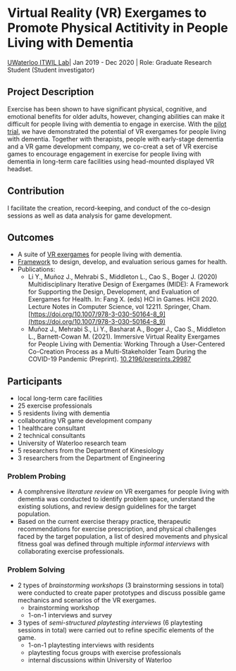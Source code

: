 # Virtual Reality (VR) Exergames to Promote Physical Actitivity in People Living with Dementia
[UWaterloo ITWIL Lab](https://uwaterloo.ca/intelligent-technologies-wellness-independent-living/)| Jan 2019 - Dec 2020 | Role: Graduate Research Student (Student investigator)

## Project Description

Exercise has been shown to have significant physical, cognitive, and emotional benefits for older adults, however, changing abilities can make it difficult for people living with dementia to engage in exercise. With the [pilot trial](https://www.youtube.com/watch?v=G34FasThCgY), we have demonstrated the potential of VR exergames for people living with dementia. Together with therapists, people with early-stage dementia and a VR game development company, we co-creat a set of VR exercise games to encourage engagement in exercise for people living with dementia in long-term care facilities using head-mounted displayed VR headset.


## Contribution
I facilitate the creation, record-keeping, and conduct of the co-design sessions as well as data analysis for game development.

## Outcomes 
* A suite of [VR exergames](https://www.youtube.com/watch?v=UighfmftAWA&t=3s) for people living with dementia.
* [Framework](https://doi.org/10.1007/978-3-030-50164-8_9) to design, develop, and evaluation serious games for health.
* Publications:
	* Li Y., Muñoz J., Mehrabi S., Middleton L., Cao S., Boger J. (2020) Multidisciplinary Iterative Design of Exergames (MIDE): A Framework for Supporting the Design, Development, and Evaluation of Exergames for Health. In: Fang X. (eds) HCI in Games. HCII 2020. Lecture Notes in Computer Science, vol 12211. Springer, Cham. [https://doi.org/10.1007/978-3-030-50164-8_9](https://doi.org/10.1007/978-3-030-50164-8_9)
	* Muñoz J., Mehrabi S., Li Y., Basharat A., Boger J., Cao S., Middleton L., Barnett-Cowan M. (2021). Immersive Virtual Reality Exergames for People Living with Dementia: Working Through a User-Centered Co-Creation Process as a Multi-Stakeholder Team During the COVID-19 Pandemic (Preprint). [10.2196/preprints.29987](https://preprints.jmir.org/preprint/29987)

## Participants
- local long-term care facilities
 - 25 exercise professionals
 - 5 residents living with dementia
- collaborating VR game development company
 - 1 healthcare consultant
 - 2 technical consultants
- University of Waterloo research team
 - 5 researchers from the Department of Kinesiology
 - 3 researchers from the Department of Engineering


### Problem Probing
- A comphrensive _literature review_ on VR exergames for people living with dementia was conducted to identify problem space, understand the existing solutions, and review design guidelines for the target population. 
- Based on the current exercise therapy practice, therapeutic recommendations for exercise prescription, and physical challenges faced by the target population, a list of desired movements and physical fitness goal was defined through multiple _informal interviews_ with collaborating exercise professionals.

### Problem Solving
- 2 types of _brainstorming workshops_ (3 brainstorming sessions in total) were conducted to create paper prototypes and discuss possible game mechanics and scenarios of the VR exergames. 
	- brainstorming workshop
	- 1-on-1 interviews and survey
- 3 types of _semi-structured playtesting interviews_ (6 playtesting sessions in total) were carried out to refine specific elements of the game.
	- 1-on-1 playtesting interviews with residents
	- playtesting focus groups with exercise professionals
	- internal discussions within University of Waterloo

